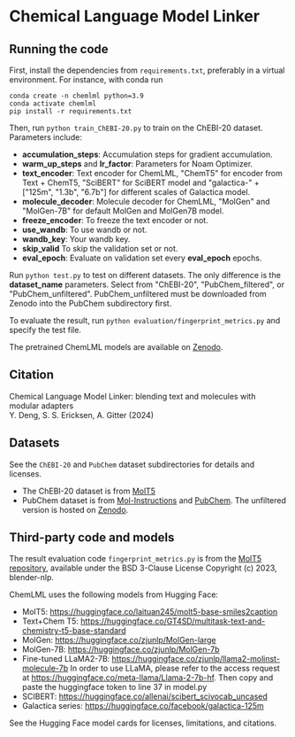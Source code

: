 # Chemical Language Model Linker

## Running the code
First, install the dependencies from `requirements.txt`, preferably in a virtual environment.
For instance, with conda run
```
conda create -n chemlml python=3.9
conda activate chemlml
pip install -r requirements.txt
```

Then, run `python train_ChEBI-20.py` to train on the ChEBI-20 dataset.
Parameters include:  
- **accumulation_steps**: Accumulation steps for gradient accumulation.  
- **warm_up_steps** and **lr_factor**: Parameters for Noam Optimizer.  
- **text_encoder**: Text encoder for ChemLML, "ChemT5" for encoder from Text + ChemT5, "SciBERT" for SciBERT model and "galactica-" + ["125m", "1.3b", "6.7b"] for different scales of Galactica model.  
- **molecule_decoder**: Molecule decoder for ChemLML, "MolGen" and "MolGen-7B" for default MolGen and MolGen7B model.  
- **freeze_encoder**: To freeze the text encoder or not.
- **use_wandb**: To use wandb or not.  
- **wandb_key**: Your wandb key.  
- **skip_valid** To skip the validation set or not.  
- **eval_epoch**: Evaluate on validation set every **eval_epoch** epochs.

Run `python test.py` to test on different datasets.
The only difference is the **dataset_name** parameters.
Select from "ChEBI-20", "PubChem_filtered", or "PubChem_unfiltered".
PubChem_unfiltered must be downloaded from Zenodo into the PubChem subdirectory first.

To evaluate the result, run `python evaluation/fingerprint_metrics.py` and specify the test file.

The pretrained ChemLML models are available on [Zenodo](https://zenodo.org/doi/10.5281/zenodo.11661517).

## Citation
Chemical Language Model Linker: blending text and molecules with modular adapters  
Y. Deng, S. S. Ericksen, A. Gitter (2024)

## Datasets
See the `ChEBI-20` and `PubChem` dataset subdirectories for details and licenses.
- The ChEBI-20 dataset is from [MolT5](https://doi.org/10.18653/v1/2022.emnlp-main.26)
- PubChem dataset is from [Mol-Instructions](https://openreview.net/forum?id=Tlsdsb6l9n) and [PubChem](https://pubchem.ncbi.nlm.nih.gov/). The unfiltered version is hosted on [Zenodo](https://zenodo.org/doi/10.5281/zenodo.11661517).

## Third-party code and models
The result evaluation code `fingerprint_metrics.py` is from the [MolT5 repository](https://github.com/blender-nlp/MolT5), available under the BSD 3-Clause License Copyright (c) 2023, blender-nlp.

ChemLML uses the following models from Hugging Face:
- MolT5: https://huggingface.co/laituan245/molt5-base-smiles2caption
- Text+Chem T5: https://huggingface.co/GT4SD/multitask-text-and-chemistry-t5-base-standard
- MolGen: https://huggingface.co/zjunlp/MolGen-large
- MolGen-7B: https://huggingface.co/zjunlp/MolGen-7b
- Fine-tuned LLaMA2-7B: https://huggingface.co/zjunlp/llama2-molinst-molecule-7b In order to use LLaMA, please refer to the access request at https://huggingface.co/meta-llama/Llama-2-7b-hf. Then copy and paste the huggingface token to line 37 in model.py
- SCIBERT: https://huggingface.co/allenai/scibert_scivocab_uncased
- Galactica series: https://huggingface.co/facebook/galactica-125m

See the Hugging Face model cards for licenses, limitations, and citations.
